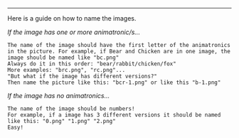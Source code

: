-----------------------

Here is a guide on how to name the images.

*If the image has one or more animatronic/s...*
	
	The name of the image should have the first letter of the animatronics
	in the picture. For example, if Bear and Chicken are in one image, the
	image should be named like "bc.png"
	Always do it in this order: "bear/rabbit/chicken/fox"
	More examples: "brc.png", "rc.png"...
	"But what if the image has different versions?"
	Then name the picture like this: "bcr-1.png" or like this "b-1.png"

*If the image has no animatronics...*

	The name of the image should be numbers!
	For example, if a image has 3 different versions it should be named
	like this: "0.png" "1.png" "2.png"
	Easy!
